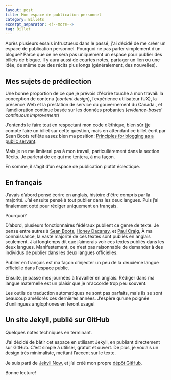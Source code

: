 ```yaml
---
layout: post
title: Mon espace de publication personnel
category: Billets
excerpt_separator: <!--more-->
tag: Billet
---
```



Après plusieurs essais infructueux dans le passé, j'ai décidé de me créer un espace de publication personnel. Pourquoi ne  pas parler simplement d’un blogue? Parce que ce ne sera pas uniquement un espace pour publier des billets de blogue. Il y aura aussi de courtes notes, partager un lien ou une idée, de même que des récits plus longs (généralement, des nouvelles).

<!--more-->

## Mes sujets de prédilection

Une bonne proportion de ce que je prévois d'écrire touche à mon travail: la conception de contenu (_content design_), l’expérience utilisateur (UX), la présence Web et la prestation de service du gouvernement du Canada., et l’amélioration continue basée sur les données probantes (_evidence-based continuous improvement_)  

J’entends le faire tout en respectant mon code d’éthique, bien sûr (je compte faire un billet sur cette question, mais en attendant ce billet écrit par Sean Boots reflète assez bien ma position: [Principles for blogging as a public servant](https://sboots.ca/2020/01/21/principles-for-blogging-as-a-public-servant/). 

Mais je ne me limiterai pas à mon travail, particulièrement dans la section Récits. Je parlerai de ce qui me tentera, à ma façon. 

En somme, il s’agit d’un espace de publication plutôt éclectique. 


## En français

J’avais d’abord pensé écrire en anglais, histoire d'être compris par la majorité. J’ai ensuite pensé à tout publier dans les deux langues. Puis j’ai finalement opté pour rédiger uniquement en français. 

Pourquoi? 

D’abord, plusieurs fonctionnaires fédéraux publient ce genre de texte. Je pense entre autres à [Sean Boots](https://sboots.ca/), [Honey Dacanay](https://honeygolightly.medium.com/), et [Paul Craig.](https://federal-field-notes.ca/) À ma connaissance, la vaste majorité de ces textes sont publiés en anglais seulement. J’ai longtemps dit que j’aimerais voir ces textes publiés dans les deux langues. Manifestement, ce n’est pas raisonnable de demander à des individus de publier dans les deux langues officielles. 

Publier en français est ma façon d’injecter un peu de la deuxième langue officielle dans l'espace public. 

Ensuite, je passe mes journées à travailler en anglais. Rédiger dans ma langue maternelle est un plaisir que je m’accorde trop peu souvent. 

Les outils de traduction automatiques ne sont pas parfaits, mais ils se sont beaucoup améliorés ces dernières années. J’espère qu’une poignée d’unilingues anglophones en feront usage! 


## Un site Jekyll, publié sur GitHub

Quelques notes techniques en terminant. 

J’ai décidé de bâtir cet espace en utilisant Jekyll, en publiant directement sur GitHub. C’est simple à utiliser, gratuit et ouvert. De plus, je voulais un design très minimaliste, mettant l’accent sur le texte. 

Je suis parti de [Jekyll Now](https://github.com/barryclark/jekyll-now), et j’ai créé mon propre [dépôt GitHub](https://github.com/quidampepin/quidampepin.github.io). 

Bonne lecture! 